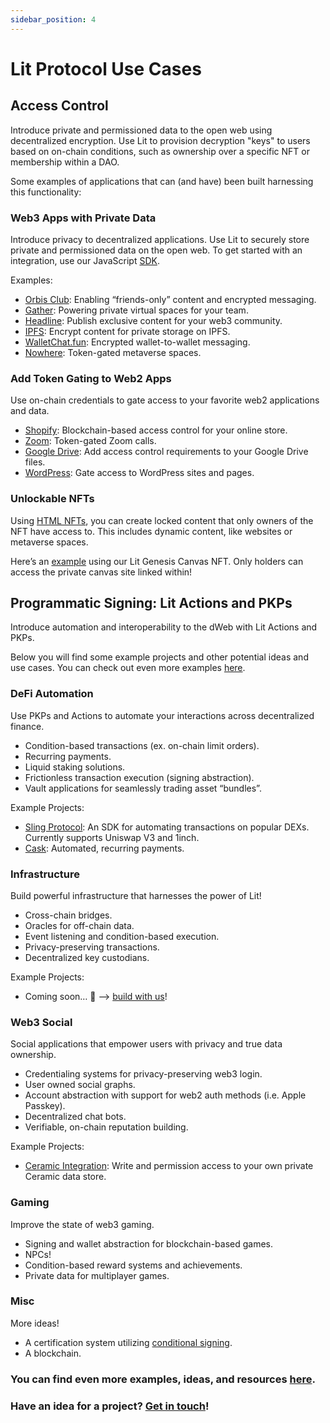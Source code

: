 ```yaml
---
sidebar_position: 4
---
```


# Lit Protocol Use Cases

## Access Control

Introduce private and permissioned data to the open web using decentralized encryption. Use Lit to provision decryption "keys" to users based on on-chain conditions, such as ownership over a specific NFT or membership within a DAO.

Some examples of applications that can (and have) been built harnessing this functionality:

### Web3 Apps with Private Data

Introduce privacy to decentralized applications. Use Lit to securely store private and permissioned data on the open web. To get started with an integration, use our JavaScript [SDK](https://developer.litprotocol.com/SDK/intro).

Examples:

- [Orbis Club](https://orbis.club/): Enabling “friends-only” content and encrypted messaging.
- [Gather](https://www.gather.town/): Powering private virtual spaces for your team.
- [Headline](https://viaheadline.xyz/): Publish exclusive content for your web3 community.
- [IPFS](https://litgateway.com/files): Encrypt content for private storage on IPFS.
- [WalletChat.fun](https://lit.walletchat.fun/): Encrypted wallet-to-wallet messaging.
- [Nowhere](https://www.urnowhere.com/): Token-gated metaverse spaces.

### Add Token Gating to Web2 Apps

Use on-chain credentials to gate access to your favorite web2 applications and data. 

- [Shopify](https://apps.shopify.com/lit-token-access): Blockchain-based access control for your online store.
- [Zoom](https://litgateway.com/apps/zoom): Token-gated Zoom calls.
- [Google Drive](https://litgateway.com/apps/google-drive): Add access control requirements to your Google Drive files.
- [WordPress](https://litgateway.com/apps/wordpress): Gate access to WordPress sites and pages.

### Unlockable NFTs

Using [HTML NFTs](https://developer.litprotocol.com/ToolsAndExamples/SDKExamples/HTMLNfts), you can create locked content that only owners of the NFT have access to. This includes dynamic content, like websites or metaverse spaces. 

Here’s an [example](https://twitter.com/LitProtocol/status/1504630741849853954) using our Lit Genesis Canvas NFT. Only holders can access the private canvas site linked within!

## Programmatic Signing: Lit Actions and PKPs

Introduce automation and interoperability to the dWeb with Lit Actions and PKPs. 

Below you will find some example projects and other potential ideas and use cases. You can check out even more examples [here](https://github.com/LIT-Protocol/js-serverless-function-test/tree/main/js-sdkTests).

### DeFi Automation

Use PKPs and Actions to automate your interactions across decentralized finance. 

- Condition-based transactions (ex. on-chain limit orders).
- Recurring payments.
- Liquid staking solutions.
- Frictionless transaction execution (signing abstraction).
- Vault applications for seamlessly trading asset “bundles”.

Example Projects:

- [Sling Protocol](https://github.com/Sling-Protocol/pkp-dex-sdk): An SDK for automating transactions on popular DEXs. Currently supports Uniswap V3 and 1inch.
- [Cask](https://www.cask.fi/): Automated, recurring payments.

### Infrastructure

Build powerful infrastructure that harnesses the power of Lit!

- Cross-chain bridges.
- Oracles for off-chain data.
- Event listening and condition-based execution.
- Privacy-preserving transactions.
- Decentralized key custodians.

Example Projects:

- Coming soon… 👀 —> [build with us](https://discord.com/invite/nm9aBG8z9w)!

### Web3 Social

Social applications that empower users with privacy and true data ownership.

- Credentialing systems for privacy-preserving web3 login.
- User owned social graphs.
- Account abstraction with support for web2 auth methods (i.e. Apple Passkey).
- Decentralized chat bots.
- Verifiable, on-chain reputation building.

Example Projects:

- [Ceramic Integration](https://github.com/LIT-Protocol/lit-action-ceramic-signing-demo): Write and permission access to your own private Ceramic data store.

### Gaming

Improve the state of web3 gaming.

- Signing and wallet abstraction for blockchain-based games.
- NPCs!
- Condition-based reward systems and achievements.
- Private data for multiplayer games.

### Misc

More ideas!

- A certification system utilizing [conditional signing](/SDK/Explanation/LitActions/conditionalSigning).
- A blockchain.

### You can find even more examples, ideas, and resources [here](https://github.com/LIT-Protocol/awesome/blob/main/README.md).

### Have an idea for a project? [Get in touch](https://airtable.com/shr2NWJbH1Y6Y3kOU)!